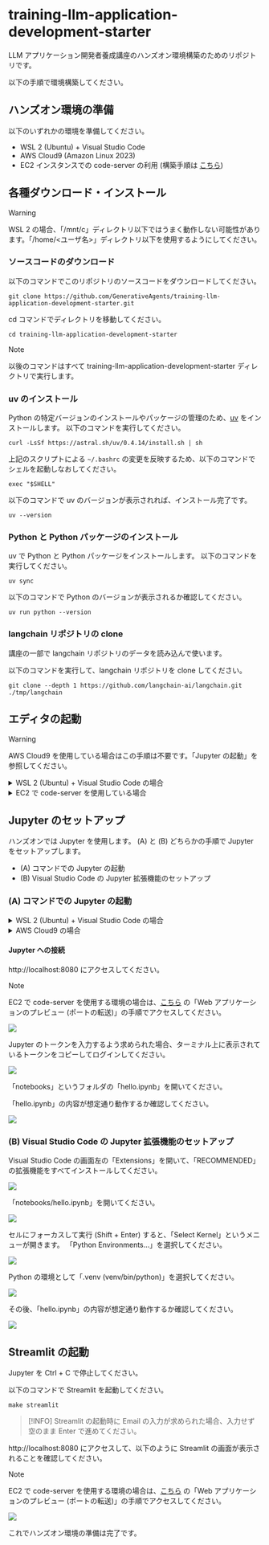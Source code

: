 # training-llm-application-development-starter

LLM アプリケーション開発者養成講座のハンズオン環境構築のためのリポジトリです。

以下の手順で環境構築してください。

## ハンズオン環境の準備

以下のいずれかの環境を準備してください。

- WSL 2 (Ubuntu) + Visual Studio Code
- AWS Cloud9 (Amazon Linux 2023)
- EC2 インスタンスでの code-server の利用 (構築手順は [こちら](./docs/ec2_code_server.md))

## 各種ダウンロード・インストール

> [!WARNING]
> WSL 2 の場合、「/mnt/c」ディレクトリ以下ではうまく動作しない可能性があります。「/home/<ユーザ名>」ディレクトリ以下を使用するようにしてください。

### ソースコードのダウンロード

以下のコマンドでこのリポジトリのソースコードをダウンロードしてください。

```console
git clone https://github.com/GenerativeAgents/training-llm-application-development-starter.git
```

cd コマンドでディレクトリを移動してください。

```console
cd training-llm-application-development-starter
```

> [!NOTE]
> 以後のコマンドはすべて training-llm-application-development-starter ディレクトリで実行します。

### uv のインストール

Python の特定バージョンのインストールやパッケージの管理のため、[uv](https://github.com/astral-sh/uv) をインストールします。
以下のコマンドを実行してください。

```console
curl -LsSf https://astral.sh/uv/0.4.14/install.sh | sh
```

上記のスクリプトによる `~/.bashrc` の変更を反映するため、以下のコマンドでシェルを起動しなおしてください。

```console
exec "$SHELL"
```

以下のコマンドで uv のバージョンが表示されれば、インストール完了です。

```console
uv --version
```

### Python と Python パッケージのインストール

uv で Python と Python パッケージをインストールします。
以下のコマンドを実行してください。

```console
uv sync
```

以下のコマンドで Python のバージョンが表示されるか確認してください。

```console
uv run python --version
```

### langchain リポジトリの clone

講座の一部で langchain リポジトリのデータを読み込んで使います。

以下のコマンドを実行して、langchain リポジトリを clone してください。

```console
git clone --depth 1 https://github.com/langchain-ai/langchain.git ./tmp/langchain
```

## エディタの起動

> [!WARNING]
> AWS Cloud9 を使用している場合はこの手順は不要です。「Jupyter の起動」を参照してください。

<details>

<summary>WSL 2 (Ubuntu) + Visual Studio Code の場合</summary>

### Visual Studio Code の起動

このディレクトリを Visual Studio Code で開けることを確認してください。

code コマンドで Visual Studio Code を開けるように設定されている場合、以下のコマンドでこのディレクトリが開きます。

```console
code .
```

![](./docs/images/vscode.png)

</details>

<details>

<summary>EC2 で code-server を使用している場合</summary>

左上のメニューから「File」>「Open Folder」で「/home/ubuntu/environment/training-llm-application-development-starter」を開いてください。

![](./docs/images/code_server_open_folder.png)

以下の画像のように、「training-llm-application-development-starter」ディレクトリでエディタが開かれたことを確認してください。

![](./docs/images/code_server_open_folder_completed.png)

</details>

## Jupyter のセットアップ

ハンズオンでは Jupyter を使用します。
(A) と (B) どちらかの手順で Jupyter をセットアップします。

- (A) コマンドでの Jupyter の起動
- (B) Visual Studio Code の Jupyter 拡張機能のセットアップ

### (A) コマンドでの Jupyter の起動

<details>

<summary>WSL 2 (Ubuntu) + Visual Studio Code の場合</summary>

以下のコマンドで Jupyter を起動することができます。

```console
make jupyter
```

</details>

<details>

<summary>AWS Cloud9 の場合</summary>

以下のコマンドで Jupyter を起動することができます。

```console
make cloud9_jupyter
```

Cloud9 上部の「Preview」>「Preview Running Application」をクリックしてください。

![](./docs/images/cloud9_preview_running_application.png)

Cloud9 の画面内のプレビューではうまく表示されないのは想定通りです。

![](./docs/images/cloud9_pop_out_into_new_window.png)

プレビューの右上のアイコン (Pop Out Into New Window) をクリックすると、ブラウザの別のタブでアクセスできます。

</details>

#### Jupyter への接続

http://localhost:8080 にアクセスしてください。

> [!NOTE]
> EC2 で code-server を使用する環境の場合は、[こちら](./docs/ec2_code_server.md) の「Web アプリケーションのプレビュー (ポートの転送)」の手順でアクセスしてください。

![](./docs/images/jupyter_auth.png)

Jupyter のトークンを入力するよう求められた場合、ターミナル上に表示されているトークンをコピーしてログインしてください。

![](./docs/images/jupyter_home.png)

「notebooks」というフォルダの「hello.ipynb」を開いてください。

「hello.ipynb」の内容が想定通り動作するか確認してください。

![](./docs/images/jupyter_hello_world.png)

### (B) Visual Studio Code の Jupyter 拡張機能のセットアップ

Visual Studio Code の画面左の「Extensions」を開いて、「RECOMMENDED」の拡張機能をすべてインストールしてください。

![](./docs/images/code_server_extensions.png)

「notebooks/hello.ipynb」を開いてください。

![](./docs/images/code_server_notebook.png)

セルにフォーカスして実行 (Shift + Enter) すると、「Select Kernel」というメニューが開きます。
「Python Environments...」を選択してください。

![](./docs/images/code_server_notebook_select_kernel.png)

Python の環境として「.venv (venv/bin/python)」を選択してください。

![](./docs/images/code_server_notebook_select_kernel_venv.png)

その後、「hello.ipynb」の内容が想定通り動作するか確認してください。

![](./docs/images/code_server_notebook_hello.png)

## Streamlit の起動

Jupyter を Ctrl + C で停止してください。

以下のコマンドで Streamlit を起動してください。

```console
make streamlit
```

> [!INFO]
> Streamlit の起動時に Email の入力が求められた場合、入力せず空のまま Enter で進めてください。

http://localhost:8080 にアクセスして、以下のように Streamlit の画面が表示されることを確認してください。

> [!NOTE]
> EC2 で code-server を使用する環境の場合は、[こちら](./docs/ec2_code_server.md) の「Web アプリケーションのプレビュー (ポートの転送)」の手順でアクセスしてください。

![](./docs/images/streamlit_hello_world.png)

これでハンズオン環境の準備は完了です。
